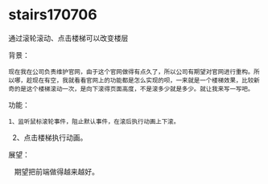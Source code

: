 # stairs170706
通过滚轮滚动、点击楼梯可以改变楼层

背景：

    现在我在公司负责维护官网，由于这个官网做得有点久了，所以公司有期望对官网进行重构。所以哪，趁现在有空，我就看看官网上的功能都是怎么实现的呗，一来就是一个楼梯效果，比较新奇的是这个楼梯滚动一次，是向下滚得页面高度，不是滚多少就是多少。就让我来写一写吧。
    
功能：

    1、监听鼠标滚轮事件，阻止默认事件，在滚后执行动画上下滚。
    2、点击楼梯执行动画。
    
展望：

    期望把前端做得越来越好。
